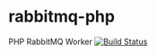 # rabbitmq-php
PHP RabbitMQ Worker
[![Build Status](https://travis-ci.org/dmerten/rabbitmq-php.svg?branch=master)](https://travis-ci.org/dmerten/rabbitmq-php)
